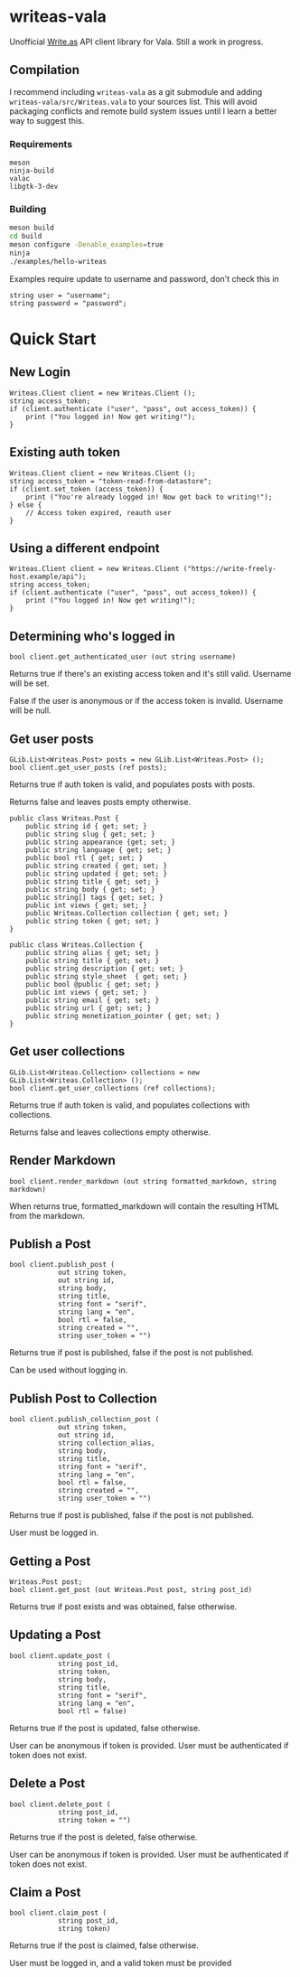 # writeas-vala

Unofficial [Write.as](https://write.as) API client library for Vala. Still a work in progress.

## Compilation

I recommend including `writeas-vala` as a git submodule and adding `writeas-vala/src/Writeas.vala` to your sources list. This will avoid packaging conflicts and remote build system issues until I learn a better way to suggest this.

### Requirements

```
meson
ninja-build
valac
libgtk-3-dev
```

### Building

```bash
meson build
cd build
meson configure -Denable_examples=true
ninja
./examples/hello-writeas
```

Examples require update to username and password, don't check this in

```
string user = "username";
string password = "password";
```

# Quick Start

## New Login

```vala
Writeas.Client client = new Writeas.Client ();
string access_token;
if (client.authenticate ("user", "pass", out access_token)) {
    print ("You logged in! Now get writing!");
}
```

## Existing auth token

```vala
Writeas.Client client = new Writeas.Client ();
string access_token = "token-read-from-datastore";
if (client.set_token (access_token)) {
    print ("You're already logged in! Now get back to writing!");
} else {
    // Access token expired, reauth user
}
```

## Using a different endpoint

```vala
Writeas.Client client = new Writeas.Client ("https://write-freely-host.example/api");
string access_token;
if (client.authenticate ("user", "pass", out access_token)) {
    print ("You logged in! Now get writing!");
}
```

## Determining who's logged in

```vala
bool client.get_authenticated_user (out string username)
```

Returns true if there's an existing access token and it's still valid. Username will be set.

False if the user is anonymous or if the access token is invalid. Username will be null.

## Get user posts

```vala
GLib.List<Writeas.Post> posts = new GLib.List<Writeas.Post> ();
bool client.get_user_posts (ref posts);
```

Returns true if auth token is valid, and populates posts with posts.

Returns false and leaves posts empty otherwise.

```vala
public class Writeas.Post {
    public string id { get; set; }
    public string slug { get; set; }
    public string appearance {get; set; }
    public string language { get; set; }
    public bool rtl { get; set; }
    public string created { get; set; }
    public string updated { get; set; }
    public string title { get; set; }
    public string body { get; set; }
    public string[] tags { get; set; }
    public int views { get; set; }
    public Writeas.Collection collection { get; set; }
    public string token { get; set; }
}

public class Writeas.Collection {
    public string alias { get; set; }
    public string title { get; set; }
    public string description { get; set; }
    public string style_sheet  { get; set; }
    public bool @public { get; set; }
    public int views { get; set; }
    public string email { get; set; }
    public string url { get; set; }
    public string monetization_pointer { get; set; }
}
```

## Get user collections

```vala
GLib.List<Writeas.Collection> collections = new GLib.List<Writeas.Collection> ();
bool client.get_user_collections (ref collections);
```

Returns true if auth token is valid, and populates collections with collections.

Returns false and leaves collections empty otherwise.

## Render Markdown

```vala
bool client.render_markdown (out string formatted_markdown, string markdown)
```

When returns true, formatted_markdown will contain the resulting HTML from the markdown.

## Publish a Post

```vala
bool client.publish_post (
            out string token,
            out string id,
            string body,
            string title,
            string font = "serif",
            string lang = "en",
            bool rtl = false,
            string created = "",
            string user_token = "")
```

Returns true if post is published, false if the post is not published.

Can be used without logging in.

## Publish Post to Collection

```vala
bool client.publish_collection_post (
            out string token,
            out string id,
            string collection_alias,
            string body,
            string title,
            string font = "serif",
            string lang = "en",
            bool rtl = false,
            string created = "",
            string user_token = "")
```

Returns true if post is published, false if the post is not published.

User must be logged in.

## Getting a Post

```vala
Writeas.Post post;
bool client.get_post (out Writeas.Post post, string post_id)
```

Returns true if post exists and was obtained, false otherwise.

## Updating a Post

```vala
bool client.update_post (
            string post_id,
            string token,
            string body,
            string title,
            string font = "serif",
            string lang = "en",
            bool rtl = false)
```

Returns true if the post is updated, false otherwise.

User can be anonymous if token is provided. User must be authenticated if token does not exist.

## Delete a Post

```vala
bool client.delete_post (
            string post_id,
            string token = "")
```

Returns true if the post is deleted, false otherwise.

User can be anonymous if token is provided. User must be authenticated if token does not exist.

## Claim a Post

```vala
bool client.claim_post (
            string post_id,
            string token)
```

Returns true if the post is claimed, false otherwise.

User must be logged in, and a valid token must be provided


